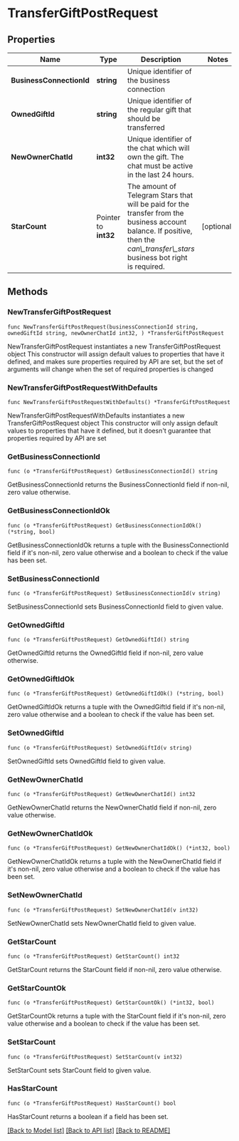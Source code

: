 # TransferGiftPostRequest

## Properties

Name | Type | Description | Notes
------------ | ------------- | ------------- | -------------
**BusinessConnectionId** | **string** | Unique identifier of the business connection | 
**OwnedGiftId** | **string** | Unique identifier of the regular gift that should be transferred | 
**NewOwnerChatId** | **int32** | Unique identifier of the chat which will own the gift. The chat must be active in the last 24 hours. | 
**StarCount** | Pointer to **int32** | The amount of Telegram Stars that will be paid for the transfer from the business account balance. If positive, then the *can\\_transfer\\_stars* business bot right is required. | [optional] 

## Methods

### NewTransferGiftPostRequest

`func NewTransferGiftPostRequest(businessConnectionId string, ownedGiftId string, newOwnerChatId int32, ) *TransferGiftPostRequest`

NewTransferGiftPostRequest instantiates a new TransferGiftPostRequest object
This constructor will assign default values to properties that have it defined,
and makes sure properties required by API are set, but the set of arguments
will change when the set of required properties is changed

### NewTransferGiftPostRequestWithDefaults

`func NewTransferGiftPostRequestWithDefaults() *TransferGiftPostRequest`

NewTransferGiftPostRequestWithDefaults instantiates a new TransferGiftPostRequest object
This constructor will only assign default values to properties that have it defined,
but it doesn't guarantee that properties required by API are set

### GetBusinessConnectionId

`func (o *TransferGiftPostRequest) GetBusinessConnectionId() string`

GetBusinessConnectionId returns the BusinessConnectionId field if non-nil, zero value otherwise.

### GetBusinessConnectionIdOk

`func (o *TransferGiftPostRequest) GetBusinessConnectionIdOk() (*string, bool)`

GetBusinessConnectionIdOk returns a tuple with the BusinessConnectionId field if it's non-nil, zero value otherwise
and a boolean to check if the value has been set.

### SetBusinessConnectionId

`func (o *TransferGiftPostRequest) SetBusinessConnectionId(v string)`

SetBusinessConnectionId sets BusinessConnectionId field to given value.


### GetOwnedGiftId

`func (o *TransferGiftPostRequest) GetOwnedGiftId() string`

GetOwnedGiftId returns the OwnedGiftId field if non-nil, zero value otherwise.

### GetOwnedGiftIdOk

`func (o *TransferGiftPostRequest) GetOwnedGiftIdOk() (*string, bool)`

GetOwnedGiftIdOk returns a tuple with the OwnedGiftId field if it's non-nil, zero value otherwise
and a boolean to check if the value has been set.

### SetOwnedGiftId

`func (o *TransferGiftPostRequest) SetOwnedGiftId(v string)`

SetOwnedGiftId sets OwnedGiftId field to given value.


### GetNewOwnerChatId

`func (o *TransferGiftPostRequest) GetNewOwnerChatId() int32`

GetNewOwnerChatId returns the NewOwnerChatId field if non-nil, zero value otherwise.

### GetNewOwnerChatIdOk

`func (o *TransferGiftPostRequest) GetNewOwnerChatIdOk() (*int32, bool)`

GetNewOwnerChatIdOk returns a tuple with the NewOwnerChatId field if it's non-nil, zero value otherwise
and a boolean to check if the value has been set.

### SetNewOwnerChatId

`func (o *TransferGiftPostRequest) SetNewOwnerChatId(v int32)`

SetNewOwnerChatId sets NewOwnerChatId field to given value.


### GetStarCount

`func (o *TransferGiftPostRequest) GetStarCount() int32`

GetStarCount returns the StarCount field if non-nil, zero value otherwise.

### GetStarCountOk

`func (o *TransferGiftPostRequest) GetStarCountOk() (*int32, bool)`

GetStarCountOk returns a tuple with the StarCount field if it's non-nil, zero value otherwise
and a boolean to check if the value has been set.

### SetStarCount

`func (o *TransferGiftPostRequest) SetStarCount(v int32)`

SetStarCount sets StarCount field to given value.

### HasStarCount

`func (o *TransferGiftPostRequest) HasStarCount() bool`

HasStarCount returns a boolean if a field has been set.


[[Back to Model list]](../README.md#documentation-for-models) [[Back to API list]](../README.md#documentation-for-api-endpoints) [[Back to README]](../README.md)


